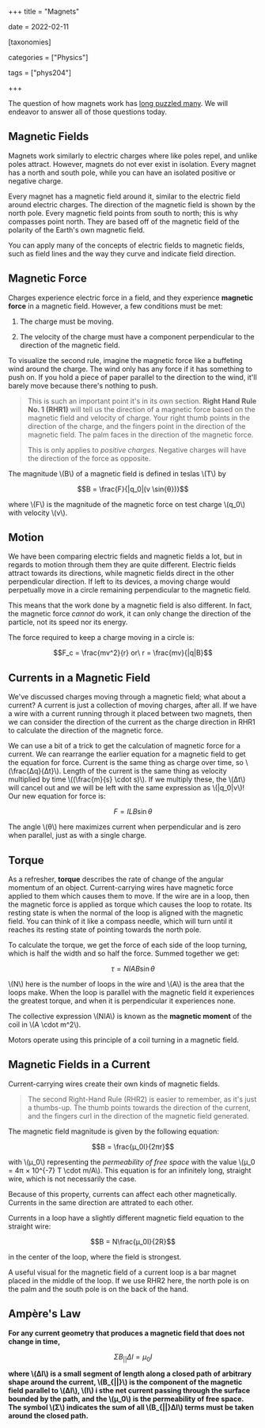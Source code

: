 +++
title = "Magnets"

date = 2022-02-11



[taxonomies]

categories = ["Physics"]

tags = ["phys204"]

+++

The question of how magnets work has [long puzzled many](https://www.youtube.com/shorts/8bhYMnHb5JY). We will endeavor to answer all of those questions today.

<!-- more -->

## Magnetic Fields

Magnets work similarly to electric charges where like poles repel, and unlike poles attract. However, magnets do not ever exist in isolation. Every magnet has a north and south pole, while you can have an isolated positive or negative charge.

Every magnet has a magnetic field around it, similar to the electric field around electric charges. The direction of the magnetic field is shown by the north pole. Every magnetic field points from south to north; this is why compasses point north. They are based off of the magnetic field of the polarity of the Earth's own magnetic field.

You can apply many of the concepts of electric fields to magnetic fields, such as field lines and the way they curve and indicate field direction.

## Magnetic Force

Charges experience electric force in a field, and they experience **magnetic force** in a magnetic field. However, a few conditions must be met:

1. The charge must be moving.

2. The velocity of the charge must have a component perpendicular to the direction of the magnetic field.

To visualize the second rule, imagine the magnetic force like a buffeting wind around the charge. The wind only has any force if it has something to push on. If you hold a piece of paper parallel to the direction to the wind, it'll barely move because there's nothing to push.

> This is such an important point it's in its own section. **Right Hand Rule No. 1 (RHR1)** will tell us the direction of a magnetic force based on the magnetic field and velocity of charge. Your right thumb points in the direction of the charge, and the fingers point in the direction of the magnetic field. The palm faces in the direction of the magnetic force.
> 
> This is only applies to *positive charges*. Negative charges will have the direction of the force as opposite.

The magnitude \\(B\\) of a magnetic field is defined in teslas \\(T\\) by

$$B = \frac{F}{|q_0|(v \sin{θ})}$$

where \\(F\\) is the magnitude of the magnetic force on test charge \\(q_0\\) with velocity \\(v\\\).

## Motion

We have been comparing electric fields and magnetic fields a lot, but in regards to motion through them they are quite different. Electric fields attract towards its directions, while magnetic fields direct in the other perpendicular direction. If left to its devices, a moving charge would perpetually move in a circle remaining perpendicular to the magnetic field.

This means that the work done by a magnetic field is also different. In fact, the magnetic force *cannot* do work, it can only change the direction of the particle, not its speed nor its energy.

The force required to keep a charge moving in a circle is:

$$F_c = \frac{mv^2}{r} or\ r = \frac{mv}{|q|B}$$

## Currents in a Magnetic Field

We've discussed charges moving through a magnetic field; what about a current? A current is just a collection of moving charges, after all. If we have a wire with a current running through it placed between two magnets, then we can consider the direction of the current as the charge direction in RHR1 to calculate the direction of the magnetic force.

We can use a bit of a trick to get the calculation of magnetic force for a current. We can rearrange the earlier equation for a magnetic field to get the equation for force. Current is the same thing as charge over time, so \\(\frac{Δq}{Δt}\\). Length of the current is the same thing as velocity multiplied by time \\((\frac{m}{s} \cdot s)\\). If we multiply these, the \\(Δt\\) will cancel out and we will be left with the same expression as \\\(|q_0|v\\)! Our new equation for force is:

$$F = ILB \sin{θ}$$

The angle \\(θ\\) here maximizes current when perpendicular and is zero when parallel, just as with a single charge.

## Torque

As a refresher, **torque** describes the rate of change of the angular momentum of an object. Current-carrying wires have magnetic force applied to them which causes them to move. If the wire are in a loop, then the magnetic force is applied as torque which causes the loop to rotate. Its resting state is when the normal of the loop is aligned with the magnetic field. You can think of it like a compass needle, which will turn until it reaches its resting state of pointing towards the north pole.

To calculate the torque, we get the force of each side of the loop turning, which is half the width and so half the force. Summed together we get:

$$τ = NIAB \sin{θ}$$

\\(N\\) here is the number of loops in the wire and \\(A\\) is the area that the loops make. When the loop is parallel with the magnetic field it experiences the greatest torque, and when it is perpendicular it experiences none.

The collective expression \\(NIA\\) is known as the **magnetic moment** of the coil in \\(A \cdot m^2\\).

Motors operate using this principle of a coil turning in a magnetic field.

## Magnetic Fields in a Current

Current-carrying wires create their own kinds of magnetic fields.

> The second Right-Hand Rule (RHR2) is easier to remember, as it's just a thumbs-up. The thumb points towards the direction of the current, and the fingers curl in the direction of the magnetic field generated.

The magnetic field magnitude is given by the following equation:

$$B = \frac{μ_0I}{2πr}$$

with \\(μ_0\\) representing the *permeability of free space* with the value \\(μ_0 = 4π × 10^{-7} T \cdot m/A\\).  This equation is for an infinitely long, straight wire, which is not necessarily the case.

Because of this property, currents can affect each other magnetically. Currents in the same direction are attrated to each other.

Currents in a loop have a slightly different magnetic field equation to the straight wire:

$$B = N\frac{μ_0I}{2R}$$

in the center of the loop, where the field is strongest.

A useful visual for the magnetic field of a current loop is a bar magnet placed in the middle of the loop. If we use RHR2 here, the north pole is on the palm and the south pole is on the back of the hand.

## Ampère's Law

**For any current geometry that produces a magnetic field that does not change in time,**

$$ΣB_{||}Δl = μ_0I$$

**where \\(Δl\\) is a small segment of length along a closed path of arbitrary shape around the current, \\(B_{||}\\) is the component of the magnetic field parallel to \\(Δl\\), \\(I\\) i sthe net current passing through the surface bounded by the path, and the \\(μ_0\\) is the permeability of free space. The symbol \\(Σ\\) indicates the sum of all \\(B_{||}Δl\\) terms must be taken around the closed path.**
